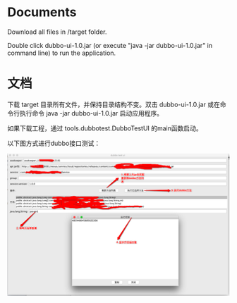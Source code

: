 # Documents

Download all files in /target folder.

Double click dubbo-ui-1.0.jar (or execute "java -jar dubbo-ui-1.0.jar" in command line) to run the application.


# 文档

下载 target 目录所有文件，并保持目录结构不变。双击 dubbo-ui-1.0.jar 或在命令行执行命令 java -jar dubbo-ui-1.0.jar 启动应用程序。

如果下载工程，通过 tools.dubbotest.DubboTestUI 的main函数启动。

以下图方式进行dubbo接口测试：

![image](https://raw.githubusercontent.com/liukaixuan/DubboSwingTestTool/master/docs/demo_zh_CN.jpg)

